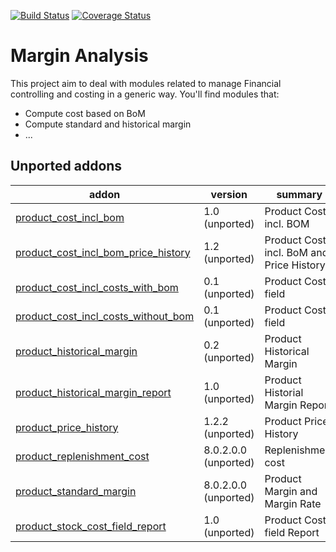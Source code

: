[![Build Status](https://travis-ci.org/OCA/margin-analysis.svg?branch=10.0)](https://travis-ci.org/OCA/margin-analysis)
[![Coverage Status](https://img.shields.io/coveralls/OCA/margin-analysis.svg)](https://coveralls.io/r/OCA/margin-analysis?branch=10.0)

Margin Analysis
===============

This project aim to deal with modules related to manage Financial controlling and costing in a generic way. You'll find modules that:

 - Compute cost based on BoM
 - Compute standard and historical margin
 - ...

[//]: # (addons)
Unported addons
---------------
addon | version | summary
--- | --- | ---
[product_cost_incl_bom](product_cost_incl_bom/) | 1.0 (unported) | Product Cost incl. BOM
[product_cost_incl_bom_price_history](product_cost_incl_bom_price_history/) | 1.2 (unported) | Product Cost incl. BoM and Price History
[product_cost_incl_costs_with_bom](product_cost_incl_costs_with_bom/) | 0.1 (unported) | Product Cost field
[product_cost_incl_costs_without_bom](product_cost_incl_costs_without_bom/) | 0.1 (unported) | Product Cost field
[product_historical_margin](product_historical_margin/) | 0.2 (unported) | Product Historical Margin
[product_historical_margin_report](product_historical_margin_report/) | 1.0 (unported) | Product Historial Margin Report
[product_price_history](product_price_history/) | 1.2.2 (unported) | Product Price History
[product_replenishment_cost](product_replenishment_cost/) | 8.0.2.0.0 (unported) | Replenishment cost
[product_standard_margin](product_standard_margin/) | 8.0.2.0.0 (unported) | Product Margin and Margin Rate
[product_stock_cost_field_report](product_stock_cost_field_report/) | 1.0 (unported) | Product Cost field Report

[//]: # (end addons)
